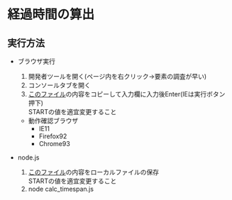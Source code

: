 # 経過時間の算出

## 実行方法
- ブラウザ実行
    1. 開発者ツールを開く(ページ内を右クリック->要素の調査が早い)
    2. コンソールタブを開く
    3. [このファイル](calc_timespan.js)の内容をコピーして入力欄に入力後Enter(IEは実行ボタン押下)<br>
        STARTの値を適宜変更すること

    - 動作確認ブラウザ
        - IE11
        - Firefox92
        - Chrome93
- node.js
    1. [このファイル](calc_timespan.js)の内容をローカルファイルの保存<br>
        STARTの値を適宜変更すること
    2.  node calc_timespan.js

